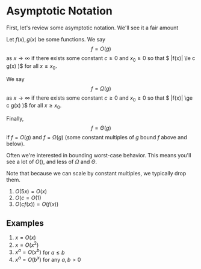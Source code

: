 # Asymptotic Notation

First, let's review some asymptotic notation.  We'll see it a fair amount

Let $f(x), g(x)$ be some functions.  We say
$$f = O(g)$$
as $x\to \infty$ if there exists some constant $c\ge 0$ and $x_0\ge 0$ so that $ |f(x)| \le c g(x) )$ for all $x \ge x_0$.

We say
$$f = \Omega(g)$$
as $x\to \infty$ if there exists some constant $c\ge 0$ and $x_0\ge 0$ so that $ |f(x)| \ge c g(x) )$ for all $x \ge x_0$.

Finally,
$$f = \Theta(g)$$
if $f = O(g)$ and $f = \Omega(g)$ (some constant multiples of $g$ bound $f$ above and below).

Often we're interested in bounding worst-case behavior.  This means you'll see a lot of $O()$, and less of $\Omega$ and $\Theta$.

Note that because we can scale by constant multiples, we typically drop them.
1. $O(5x) = O(x)$
2. $O(c = O(1)$
3. $O(c f(x)) = O(f(x))$

## Examples

1. $x = O(x)$
2. $x = O(x^2)$
3. $x^a = O(x^b)$ for $a \le b$
4. $x^a = O(b^x)$ for any $a, b > 0$
